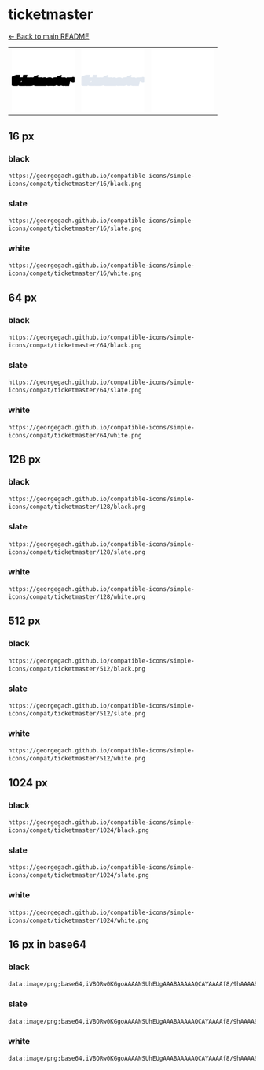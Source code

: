# ticketmaster

[← Back to main README](../../README.md)

<table><tr>
  <td><img src="./128/black.png" width="128" alt="ticketmaster black icon" /></td>
  <td><img src="./128/slate.png" width="128" alt="ticketmaster slate icon" /></td>
  <td><img src="./128/white.png" width="128" alt="ticketmaster white icon" /></td>
</tr></table>

## 16 px

### black
```
https://georgegach.github.io/compatible-icons/simple-icons/compat/ticketmaster/16/black.png
```

### slate
```
https://georgegach.github.io/compatible-icons/simple-icons/compat/ticketmaster/16/slate.png
```

### white
```
https://georgegach.github.io/compatible-icons/simple-icons/compat/ticketmaster/16/white.png
```

## 64 px

### black
```
https://georgegach.github.io/compatible-icons/simple-icons/compat/ticketmaster/64/black.png
```

### slate
```
https://georgegach.github.io/compatible-icons/simple-icons/compat/ticketmaster/64/slate.png
```

### white
```
https://georgegach.github.io/compatible-icons/simple-icons/compat/ticketmaster/64/white.png
```

## 128 px

### black
```
https://georgegach.github.io/compatible-icons/simple-icons/compat/ticketmaster/128/black.png
```

### slate
```
https://georgegach.github.io/compatible-icons/simple-icons/compat/ticketmaster/128/slate.png
```

### white
```
https://georgegach.github.io/compatible-icons/simple-icons/compat/ticketmaster/128/white.png
```

## 512 px

### black
```
https://georgegach.github.io/compatible-icons/simple-icons/compat/ticketmaster/512/black.png
```

### slate
```
https://georgegach.github.io/compatible-icons/simple-icons/compat/ticketmaster/512/slate.png
```

### white
```
https://georgegach.github.io/compatible-icons/simple-icons/compat/ticketmaster/512/white.png
```

## 1024 px

### black
```
https://georgegach.github.io/compatible-icons/simple-icons/compat/ticketmaster/1024/black.png
```

### slate
```
https://georgegach.github.io/compatible-icons/simple-icons/compat/ticketmaster/1024/slate.png
```

### white
```
https://georgegach.github.io/compatible-icons/simple-icons/compat/ticketmaster/1024/white.png
```

## 16 px in base64

### black
```
data:image/png;base64,iVBORw0KGgoAAAANSUhEUgAAABAAAAAQCAYAAAAf8/9hAAAABmJLR0QA/wD/AP+gvaeTAAAAfUlEQVQ4je3QrQoCARDE8d+JChZBwWQziO18I5MgPqGPYRLMKpgsghj8KhMuGDQIhhv4wzLMLsNS6z80wQJDzOO1MH2TbaOsGgXuaGCDMdYYhC0uOXjK0U4y3fie4VqZP+GIZYFZlvtp9MAOo7S74YwmDuiFPVbf/KrWr/QCSGUgjR8zeBEAAAAASUVORK5CYII=
```

### slate
```
data:image/png;base64,iVBORw0KGgoAAAANSUhEUgAAABAAAAAQCAYAAAAf8/9hAAAABmJLR0QA/wD/AP+gvaeTAAAAvElEQVQ4je3QsUoDARCE4X/2cgYbJUJsJI2FpDOPZCP4HD6VD2GRJkKqYHKGXAjmUBAFb8fGQqwELSzylcMyDAs7/8Bs+TSs6uZqsdmc3C+bS4Bbu6zW29H328nEe1W9Pf+aab5qWiBAd5LPbMaCPtDHTB16wVmm/SjFCLHvZFzAgUWp+arxZ9cbuPvj6aIGXXci4iIzX0M+ypSwM6WFlKd2tLLfFXp20inCDxa91vQKqRocH9784ns7f+YDtz1SS3/X5R4AAAAASUVORK5CYII=
```

### white
```
data:image/png;base64,iVBORw0KGgoAAAANSUhEUgAAABAAAAAQCAYAAAAf8/9hAAAABmJLR0QA/wD/AP+gvaeTAAAAjUlEQVQ4je3OMWoCUQCE4e+F3QQbQSGVXQqxc4+URvAcnspjWAWsTYo0NgFRyGZsXpEijUXAYn+YZhhmhoE7IMkiyTrJLMmqem2S7o/sY5Llb68k6fGAN8yxw3PVHie0OKLDqGbGaEuS1LILnm44/4lNg1ecMUXBDw54QY9vfKHBByZV76WU7Q2DA//GFV9UMqRy1p9dAAAAAElFTkSuQmCC
```

